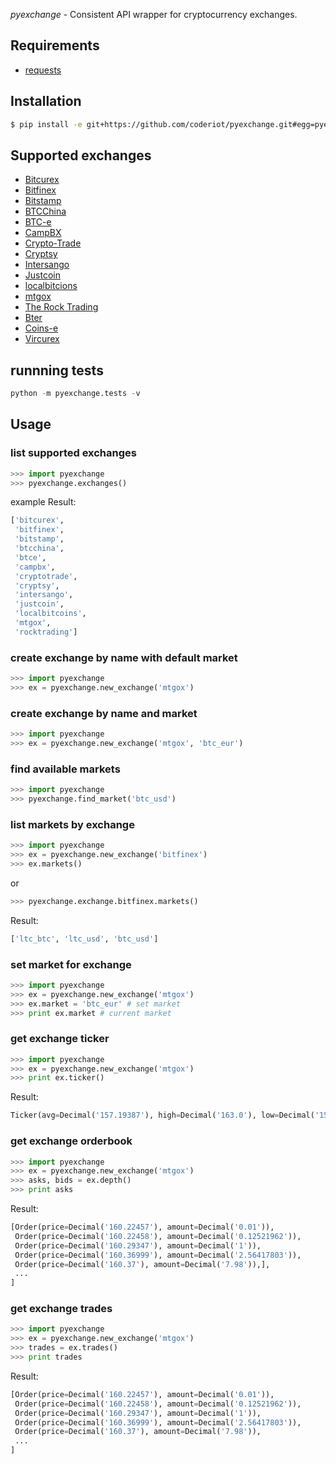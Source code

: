 *pyexchange* - Consistent API wrapper for cryptocurrency exchanges.

## Requirements

 - [requests](http://docs.python-requests.org/en/latest/)

## Installation
```sh
$ pip install -e git+https://github.com/coderiot/pyexchange.git#egg=pyexchange
```
## Supported exchanges
 - [Bitcurex](https://bitcurex.com/)
 - [Bitfinex](https://www.bitfinex.com/)
 - [Bitstamp](https://www.bitstamp.net/)
 - [BTCChina](https://btcchina.com/)
 - [BTC-e](https://btc-e.com/)
 - [CampBX](https://campbx.com/)
 - [Crypto-Trade](https://crypto-trade.com/)
 - [Cryptsy](https://crypto-trade.com/)
 - [Intersango](https://intersango.com/)
 - [Justcoin](https://justcoin.com/)
 - [localbitcions](https://localbitcoins.com/)
 - [mtgox](https://www.mtgox.com/)
 - [The Rock Trading](https://www.therocktrading.com/)
 - [Bter](https://www.bter.com/)
 - [Coins-e](https://www.coins-e.com/)
 - [Vircurex](https://www.vircurex.com/)

## runnning tests
```python
python -m pyexchange.tests -v
```

## Usage
### list supported exchanges
```python
>>> import pyexchange
>>> pyexchange.exchanges()
```

example Result:

```python
['bitcurex',
 'bitfinex',
 'bitstamp',
 'btcchina',
 'btce',
 'campbx',
 'cryptotrade',
 'cryptsy',
 'intersango',
 'justcoin',
 'localbitcoins',
 'mtgox',
 'rocktrading']
```

### create exchange by name with default market
```python
>>> import pyexchange
>>> ex = pyexchange.new_exchange('mtgox')
```

### create exchange by name and market
```python
>>> import pyexchange
>>> ex = pyexchange.new_exchange('mtgox', 'btc_eur')
```

### find available markets
```python
>>> import pyexchange
>>> pyexchange.find_market('btc_usd')
```

### list markets by exchange
```python
>>> import pyexchange
>>> ex = pyexchange.new_exchange('bitfinex')
>>> ex.markets()
```

or

```python
>>> pyexchange.exchange.bitfinex.markets()
```

Result:

```python
['ltc_btc', 'ltc_usd', 'btc_usd']
```

### set market for exchange
```python
>>> import pyexchange
>>> ex = pyexchange.new_exchange('mtgox')
>>> ex.market = 'btc_eur' # set market
>>> print ex.market # current market
```

### get exchange ticker
```python
>>> import pyexchange
>>> ex = pyexchange.new_exchange('mtgox')
>>> print ex.ticker()
```

Result:
```python
Ticker(avg=Decimal('157.19387'), high=Decimal('163.0'), low=Decimal('151.13324'), last=Decimal('160.0'), buy=Decimal('160.00001'), sell=Decimal('160.16'), vol=Decimal('22805.9081')
```

### get exchange orderbook
```python
>>> import pyexchange
>>> ex = pyexchange.new_exchange('mtgox')
>>> asks, bids = ex.depth()
>>> print asks
```

Result:
```python
[Order(price=Decimal('160.22457'), amount=Decimal('0.01')),
 Order(price=Decimal('160.22458'), amount=Decimal('0.12521962')),
 Order(price=Decimal('160.29347'), amount=Decimal('1')),
 Order(price=Decimal('160.36999'), amount=Decimal('2.56417803')),
 Order(price=Decimal('160.37'), amount=Decimal('7.98')),],
 ...
]
```

### get exchange trades
```python
>>> import pyexchange
>>> ex = pyexchange.new_exchange('mtgox')
>>> trades = ex.trades()
>>> print trades
```

Result:
```python
[Order(price=Decimal('160.22457'), amount=Decimal('0.01')),
 Order(price=Decimal('160.22458'), amount=Decimal('0.12521962')),
 Order(price=Decimal('160.29347'), amount=Decimal('1')),
 Order(price=Decimal('160.36999'), amount=Decimal('2.56417803')),
 Order(price=Decimal('160.37'), amount=Decimal('7.98')),
 ...
]
```
